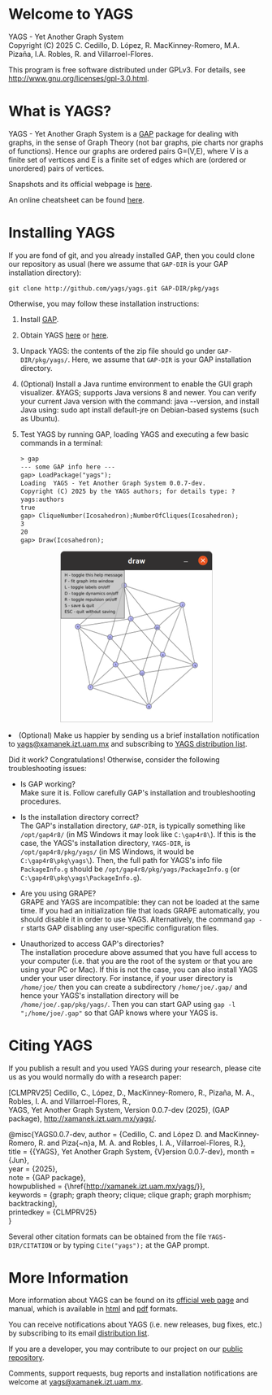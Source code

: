 # Welcome to YAGS

YAGS - Yet Another Graph System  
Copyright (C) 2025 C. Cedillo, D. López, R. MacKinney-Romero, M.A. Pizaña, I.A. Robles, R. and Villarroel-Flores.

This program is free software distributed under GPLv3.  For details,
see http://www.gnu.org/licenses/gpl-3.0.html.

# What is YAGS?

YAGS - Yet Another Graph System is a [GAP](http://gap-system.org/)
package for dealing with graphs, in the sense of Graph Theory (not bar
graphs, pie charts nor graphs of functions).  Hence our graphs are
ordered pairs G=(V,E), where V is a finite set of vertices and E is a
finite set of edges which are (ordered or unordered) pairs of
vertices.

Snapshots and its official webpage is [here](http://xamanek.izt.uam.mx/yags/).

An online cheatsheet can be found [here](https://github.com/yags/cheatsheet/blob/master/cheatsheet-yags.org).

# Installing YAGS

If you are fond of git, and you already installed GAP, then you could
clone our repository as usual (here we assume that `GAP-DIR` is your GAP
installation directory):

    git clone http://github.com/yags/yags.git GAP-DIR/pkg/yags

Otherwise, you may follow these installation instructions:

  1. Install [GAP](http://www.gap-system.org/).

  2. Obtain YAGS [here](http://xamanek.izt.uam.mx/yags/yags.zip)
     or [here](https://github.com/yags/yags/archive/v0.0.7-dev.zip).

  3. Unpack YAGS: the contents of the zip file should go under
     `GAP-DIR/pkg/yags/`. Here, we assume that `GAP-DIR` is your GAP
     installation directory.

  4. (Optional) Install a Java runtime 
    environment to enable the GUI graph visualizer.
    &YAGS; supports Java versions 8 and newer. You can 
    verify your current Java version with the command: java --version,
    and install Java using: sudo apt install default-jre on Debian-based systems (such as Ubuntu).
  
  5. Test YAGS by running GAP, loading YAGS and executing a few basic
     commands in a terminal:
     
         > gap  
         --- some GAP info here ---  
         gap> LoadPackage("yags");
         Loading  YAGS - Yet Another Graph System 0.0.7-dev.
         Copyright (C) 2025 by the YAGS authors; for details type: ?yags:authors
         true  
         gap> CliqueNumber(Icosahedron);NumberOfCliques(Icosahedron);  
         3  
         20  
         gap> Draw(Icosahedron);

  <p align="center">
    <img src="doc/draw_example.png" alt="drawing" width="300/>
  </p>

  6. (Optional) Make us happier by sending us a brief installation
  notification to yags@xamanek.izt.uam.mx and subscribing to
  [YAGS distribution list](http://xamanek.izt.uam.mx/yagsnews/).

Did it work? Congratulations! Otherwise, consider the following
troubleshooting issues:

  * Is GAP working?    
    Make sure it is. Follow carefully GAP's installation and
    troubleshooting procedures.
  
  * Is the installation directory correct?  
    The GAP's installation directory, `GAP-DIR`, is typically something
    like `/opt/gap4r8/` (in MS Windows it may look like `C:\gap4r8\`).  If
    this is the case, the YAGS's installation directory, `YAGS-DIR`, is
    `/opt/gap4r8/pkg/yags/` (in MS Windows, it would be
    `C:\gap4r8\pkg\yags\`).  Then, the full path for YAGS's info file
    `PackageInfo.g` should be `/opt/gap4r8/pkg/yags/PackageInfo.g` (or
    `C:\gap4r8\pkg\yags\PackageInfo.g`).

  * Are you using GRAPE?  
    GRAPE and YAGS are incompatible: they can not be loaded at the
    same time. If you had an initialization file that loads GRAPE
    automatically, you should disable it in order to use
    YAGS. Alternatively, the command `gap -r` starts GAP disabling any
    user-specific configuration files.

  * Unauthorized to access GAP's directories?  
    The installation procedure above assumed that you have full access
    to your computer (i.e. that you are the root of the system or that
    you are using your PC or Mac). If this is not the case, you can also
    install YAGS under your user directory. For instance, if your user
    directory is `/home/joe/` then you can create a subdirectory
    `/home/joe/.gap/` and hence your YAGS's installation directory
    will be `/home/joe/.gap/pkg/yags/`. Then you can start GAP using
    `gap -l ";/home/joe/.gap"` so that GAP knows where your YAGS is.

# Citing YAGS

If you publish a result and you used YAGS during your research, please
cite us as you would normally do with a research paper:

[CLMPRV25]  Cedillo, C., López, D., MacKinney-Romero, R., Pizaña, M. A., Robles, I. A. and Villarroel-Flores, R.,   
YAGS, Yet Another Graph System, Version 0.0.7-dev (2025), (GAP package),
http://xamanek.izt.uam.mx/yags/.   

@misc{YAGS0.0.7-dev,
  author = {Cedillo, C. and López D. and MacKinney-Romero, R. and Piza{\~n}a, M. A. and Robles, I. A., Villarroel-Flores, R.},   
  title  = {{YAGS}, Yet Another Graph System, {V}ersion 0.0.7-dev},
  month  = {Jun},  
  year   = {2025},  
  note   = {GAP package},  
  howpublished = {\href{http://xamanek.izt.uam.mx/yags/}},  
  keywords = {graph; graph theory; clique; clique graph; graph morphism; backtracking},  
  printedkey =  {CLMPRV25}  
}

Several other citation formats can be obtained from the file
`YAGS-DIR/CITATION` or by typing `Cite("yags");` at the GAP prompt.

# More Information

More information about YAGS can be found on its [official web
page](http://xamanek.izt.uam.mx/yags/) and manual, which is available
in [html](http://xamanek.izt.uam.mx/yags/doc/) and
[pdf](http://xamanek.izt.uam.mx/yags/yags-manual.pdf) formats.

You can receive notifications about YAGS (i.e. new releases, bug
fixes, etc.) by subscribing to its email [distribution
list](http://xamanek.izt.uam.mx/yagsnews/).

If you are a developer, you may contribute to our project on our
[public repository](https://github.com/yags/yags/).

Comments, support requests, bug reports and installation notifications
are welcome at yags@xamanek.izt.uam.mx.
